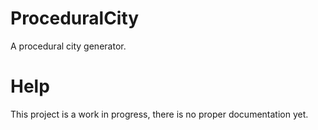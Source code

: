 # ProceduralCity
A procedural city generator.

# Help
This project is a work in progress, there is no proper documentation yet.
